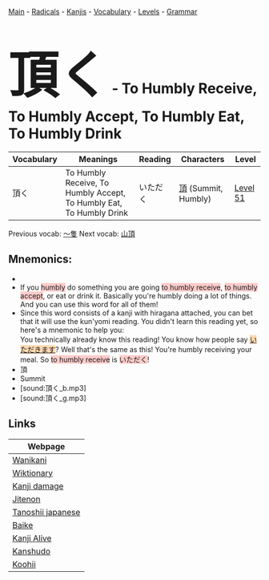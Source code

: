 <style> bigfont {font-size: 100px}</style>
[Main](../README.md) -
[Radicals](../radicals.md) -
[Kanjis](../kanjis.md) -
[Vocabulary](../vocabulary.md) -
[Levels](../levels.md) -
[Grammar](../grammar.md)
# <bigfont> 頂く</bigfont> - To Humbly Receive, To Humbly Accept, To Humbly Eat, To Humbly Drink 

| Vocabulary | Meanings | Reading | Characters | Level |
| --- | --- | --- | --- | --- |
| 頂く | To Humbly Receive, To Humbly Accept, To Humbly Eat, To Humbly Drink | いただく |  [頂](../kanjis/頂.md) (Summit, Humbly) | [Level 51](../levels/wk_level51.md) |

Previous vocab: [〜隻](〜隻.md) Next vocab: [山頂](山頂.md) 

## Mnemonics:

* 
* If you <span style="background-color:#ffcccb"> humbly</span> do something you are going <span style="background-color:#ffcccb"> to humbly receive</span>, <span style="background-color:#ffcccb"> to humbly accept</span>, or eat or drink it. Basically you're humbly doing a lot of things. And you can use this word for all of them!
* Since this word consists of a kanji with hiragana attached, you can bet that it will use the kun'yomi reading. You didn't learn this reading yet, so here's a mnemonic to help you:<br />You technically already know this reading! You know how people say <span style="background-color:#fed8b1"> [いただきます](https://jisho.org/search/いただきます)</span>? Well that's the same as this! You're humbly receiving your meal. So <span style="background-color:#ffcccb"> to humbly receive</span> is <span style="background-color:#ffcccb"> いただく</span>!
* 頂
* Summit
* [sound:頂く_b.mp3]
* [sound:頂く_g.mp3]


## Links 

| Webpage |
| --- |
| [Wanikani          ](https://www.wanikani.com/kanji/頂く) |
| [Wiktionary        ](https://en.wiktionary.org/wiki/頂く) |
| [Kanji damage      ](http://www.kanjidamage.com/kanji/search?utf8=✓&q=頂く) |
| [Jitenon           ](https://jitenon.com/kanji/頂く) |
| [Tanoshii japanese ](https://www.tanoshiijapanese.com/dictionary/kanji.cfm?k=頂く) |
| [Baike             ](https://baike.baidu.com/item/頂く) |
| [Kanji Alive       ](https://app.kanjialive.com/頂く) |
| [Kanshudo          ](https://www.kanshudo.com/searchmn?q=頂く) |
| [Koohii            ](https://kanji.koohii.com/study/kanji/頂く) |
